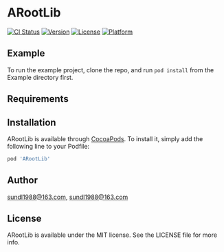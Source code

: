# ARootLib

[![CI Status](https://img.shields.io/travis/sundl1988@163.com/ARootLib.svg?style=flat)](https://travis-ci.org/sundl1988@163.com/ARootLib)
[![Version](https://img.shields.io/cocoapods/v/ARootLib.svg?style=flat)](https://cocoapods.org/pods/ARootLib)
[![License](https://img.shields.io/cocoapods/l/ARootLib.svg?style=flat)](https://cocoapods.org/pods/ARootLib)
[![Platform](https://img.shields.io/cocoapods/p/ARootLib.svg?style=flat)](https://cocoapods.org/pods/ARootLib)

## Example

To run the example project, clone the repo, and run `pod install` from the Example directory first.

## Requirements

## Installation

ARootLib is available through [CocoaPods](https://cocoapods.org). To install
it, simply add the following line to your Podfile:

```ruby
pod 'ARootLib'
```

## Author

sundl1988@163.com, sundl1988@163.com

## License

ARootLib is available under the MIT license. See the LICENSE file for more info.
